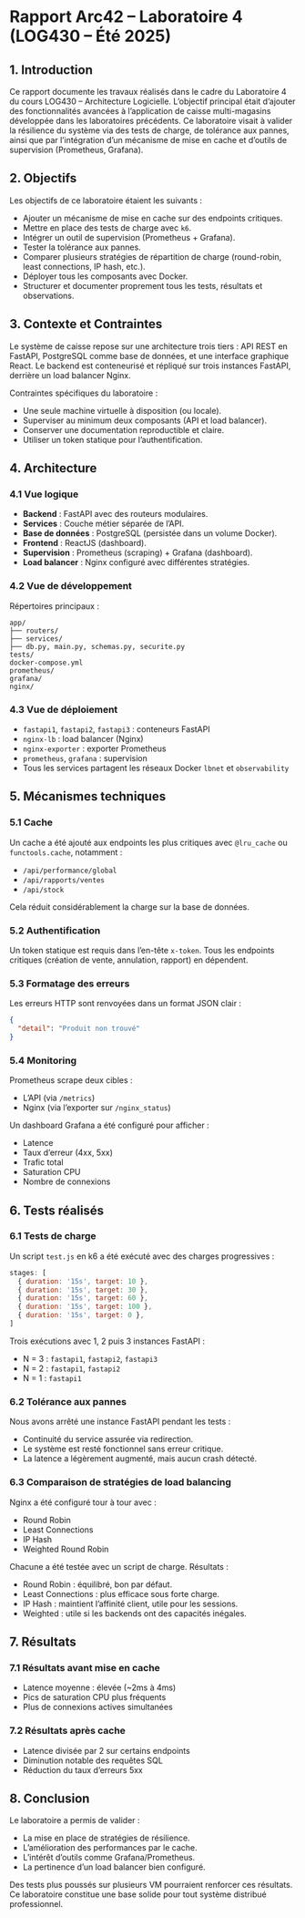 # Rapport Arc42 – Laboratoire 4 (LOG430 – Été 2025)

## 1. Introduction

Ce rapport documente les travaux réalisés dans le cadre du Laboratoire 4 du cours LOG430 – Architecture Logicielle. L’objectif principal était d’ajouter des fonctionnalités avancées à l’application de caisse multi-magasins développée dans les laboratoires précédents. Ce laboratoire visait à valider la résilience du système via des tests de charge, de tolérance aux pannes, ainsi que par l’intégration d’un mécanisme de mise en cache et d’outils de supervision (Prometheus, Grafana).

## 2. Objectifs

Les objectifs de ce laboratoire étaient les suivants :

- Ajouter un mécanisme de mise en cache sur des endpoints critiques.
- Mettre en place des tests de charge avec `k6`.
- Intégrer un outil de supervision (Prometheus + Grafana).
- Tester la tolérance aux pannes.
- Comparer plusieurs stratégies de répartition de charge (round-robin, least connections, IP hash, etc.).
- Déployer tous les composants avec Docker.
- Structurer et documenter proprement tous les tests, résultats et observations.

## 3. Contexte et Contraintes

Le système de caisse repose sur une architecture trois tiers : API REST en FastAPI, PostgreSQL comme base de données, et une interface graphique React. Le backend est conteneurisé et répliqué sur trois instances FastAPI, derrière un load balancer Nginx.

Contraintes spécifiques du laboratoire :
- Une seule machine virtuelle à disposition (ou locale).
- Superviser au minimum deux composants (API et load balancer).
- Conserver une documentation reproductible et claire.
- Utiliser un token statique pour l’authentification.

## 4. Architecture

### 4.1 Vue logique

- **Backend** : FastAPI avec des routeurs modulaires.
- **Services** : Couche métier séparée de l’API.
- **Base de données** : PostgreSQL (persistée dans un volume Docker).
- **Frontend** : ReactJS (dashboard).
- **Supervision** : Prometheus (scraping) + Grafana (dashboard).
- **Load balancer** : Nginx configuré avec différentes stratégies.

### 4.2 Vue de développement

Répertoires principaux :

```
app/
├── routers/
├── services/
├── db.py, main.py, schemas.py, securite.py
tests/
docker-compose.yml
prometheus/
grafana/
nginx/
```

### 4.3 Vue de déploiement

- `fastapi1`, `fastapi2`, `fastapi3` : conteneurs FastAPI
- `nginx-lb` : load balancer (Nginx)
- `nginx-exporter` : exporter Prometheus
- `prometheus`, `grafana` : supervision
- Tous les services partagent les réseaux Docker `lbnet` et `observability`

## 5. Mécanismes techniques

### 5.1 Cache

Un cache a été ajouté aux endpoints les plus critiques avec `@lru_cache` ou `functools.cache`, notamment :
- `/api/performance/global`
- `/api/rapports/ventes`
- `/api/stock`

Cela réduit considérablement la charge sur la base de données.

### 5.2 Authentification

Un token statique est requis dans l’en-tête `x-token`. Tous les endpoints critiques (création de vente, annulation, rapport) en dépendent.

### 5.3 Formatage des erreurs

Les erreurs HTTP sont renvoyées dans un format JSON clair :
```json
{
  "detail": "Produit non trouvé"
}
```

### 5.4 Monitoring

Prometheus scrape deux cibles :
- L’API (via `/metrics`)
- Nginx (via l’exporter sur `/nginx_status`)

Un dashboard Grafana a été configuré pour afficher :
- Latence
- Taux d’erreur (4xx, 5xx)
- Trafic total
- Saturation CPU
- Nombre de connexions

## 6. Tests réalisés

### 6.1 Tests de charge

Un script `test.js` en k6 a été exécuté avec des charges progressives :

```js
stages: [
  { duration: '15s', target: 10 },
  { duration: '15s', target: 30 },
  { duration: '15s', target: 60 },
  { duration: '15s', target: 100 },
  { duration: '15s', target: 0 },
]
```

Trois exécutions avec 1, 2 puis 3 instances FastAPI :
- N = 3 : `fastapi1`, `fastapi2`, `fastapi3`
- N = 2 : `fastapi1`, `fastapi2`
- N = 1 : `fastapi1`

### 6.2 Tolérance aux pannes

Nous avons arrêté une instance FastAPI pendant les tests :
- Continuité du service assurée via redirection.
- Le système est resté fonctionnel sans erreur critique.
- La latence a légèrement augmenté, mais aucun crash détecté.

### 6.3 Comparaison de stratégies de load balancing

Nginx a été configuré tour à tour avec :
- Round Robin
- Least Connections
- IP Hash
- Weighted Round Robin

Chacune a été testée avec un script de charge. Résultats :
- Round Robin : équilibré, bon par défaut.
- Least Connections : plus efficace sous forte charge.
- IP Hash : maintient l’affinité client, utile pour les sessions.
- Weighted : utile si les backends ont des capacités inégales.

## 7. Résultats

### 7.1 Résultats avant mise en cache

- Latence moyenne : élevée (~2ms à 4ms)
- Pics de saturation CPU plus fréquents
- Plus de connexions actives simultanées

### 7.2 Résultats après cache

- Latence divisée par 2 sur certains endpoints
- Diminution notable des requêtes SQL
- Réduction du taux d’erreurs 5xx

## 8. Conclusion

Le laboratoire a permis de valider :
- La mise en place de stratégies de résilience.
- L’amélioration des performances par le cache.
- L’intérêt d’outils comme Grafana/Prometheus.
- La pertinence d’un load balancer bien configuré.

Des tests plus poussés sur plusieurs VM pourraient renforcer ces résultats. Ce laboratoire constitue une base solide pour tout système distribué professionnel.